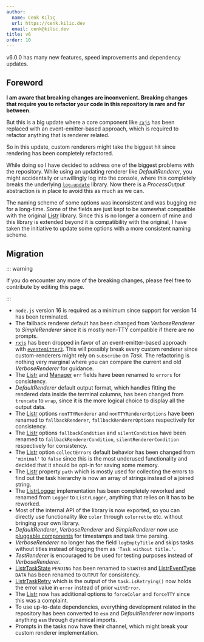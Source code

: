 ```yaml
---
author:
  name: Cenk Kılıç
  url: https://cenk.kilic.dev
  email: cenk@kilic.dev
title: v6
order: 10
---
```


<Badge><FontIcon icon="mdi:tag-text-outline"/>v6.0.0</Badge> has many new features, speed improvements and dependency updates.

<!-- more -->

## Foreword

**I am aware that breaking changes are inconvenient. Breaking changes that require you to refactor your code in this repository is rare and far between.**

But this is a big update where a core component like [`rxjs`](https://npmjs.com/rxjs) has been replaced with an event-emitter-based approach, which is required to refactor anything that is renderer related.

So in this update, custom renderers might take the biggest hit since rendering has been completely refactored.

While doing so I have decided to address one of the biggest problems with the repository. While using an updating renderer like _DefaultRenderer_, you might accidentally or unwillingly log into the console, where this completely breaks the underlying [`log-update`](https://npmjs.com/log-update) library. Now there is a _ProcessOutput_ abstraction is in place to avoid this as much as we can.

The naming scheme of some options was inconsistent and was bugging me for a long-time. Some of the fields are just kept to be somewhat compatible with the original [Listr](https://github.com/SamVerschueren/listr) library. Since this is no longer a concern of mine and this library is extended beyond it is compatibility with the original, I have taken the initiative to update some options with a more consistent naming scheme.

## Migration

::: warning

If you do encounter any more of the breaking changes, please feel free to contribute by editing this page.

:::

- `node.js` version 16 is required as a minimum since support for version 14 has been terminated.
- The fallback renderer default has been changed from _VerboseRenderer_ to _SimpleRenderer_ since it is mostly non-TTY compatible if there are no prompts.
- [`rxjs`](https://npmjs.com/rxjs) has been dropped in favor of an event-emitter-based approach with [`eventemitter3`](https://npmjs.com/eventemitter3). This will possibly break every custom renderer since custom-renderers might rely on `subscribe` on _Task_. The refactoring is nothing very marginal where you can compare the current and old _VerboseRenderer_ for guidance.
- The [Listr](/api/classes/Listr.html) and [Manager](/api/classes/Manager.html) `err` fields have been renamed to `errors` for consistency.
- _DefaultRenderer_ default output format, which handles fitting the rendered data inside the terminal columns, has been changed from `truncate` to `wrap`, since it is the more logical choice to display all the output data.
- The [Listr](/api/classes/Listr.html) options `nonTTYRenderer` and `nonTTYRendererOptions` have been renamed to `fallbackRenderer`, `fallbackRendererOptions` respectively for consistency.
- The [Listr](/api/classes/Listr.html) options `fallbackCondition` and `silentCondition` have been renamed to `fallbackRendererCondition`, `silentRendererCondition` respectively for consistency.
- The [Listr](/api/classes/Listr.html) option `collectErrors` default behavior has been changed from `'minimal'` to `false` since this is the most underused functionality and decided that it should be opt-in for saving some memory.
- The [Listr](/api/classes/Listr.html) property `path` which is mostly used for collecting the errors to find out the task hierarchy is now an array of strings instead of a joined string.
- The [ListrLogger](/api/classes/ListrLogger.html) implementation has been completely reworked and renamed from `Logger` to `ListrLogger`, anything that relies on it has to be reworked.
- Most of the internal API of the library is now exported, so you can directly use functionality like `color` through `colorrette` etc. without bringing your own library.
- _DefaultRenderer_, _VerboseRenderer_ and _SimpleRenderer_ now use [pluggable components](/renderer/logger.html#presets) for timestamps and task time parsing.
- _VerboseRenderer_ no longer has the field `logEmptyTitle` and skips tasks without titles instead of logging them as `'Task without title.'`.
- _TestRenderer_ is encouraged to be used for testing purposes instead of _VerboseRenderer_.
- [ListrTaskState](/api/enums/ListrTaskState.html) `PENDING` has been renamed to `STARTED` and [ListrEventType](/api/enums/ListrTaskEventType.html) `DATA` has been renamed to `OUTPUT` for consistency.
- [ListrTaskRetry](/api/interfaces/ListrTaskRetry.html) which is the output of the `task.isRetrying()` now holds the error value in `error` instead of prior `withError`.
- The [Listr](/api/classes/Listr.html) now has additional options to `forceColor` and `forceTTY` since this was a complaint.
- To use up-to-date dependencies, everything development related in the repository has been converted to `esm` and _DefaultRenderer_ now imports anything `esm` through dynamical imports.
- Prompts in the tasks now have their channel, which might break your custom renderer implementation.
